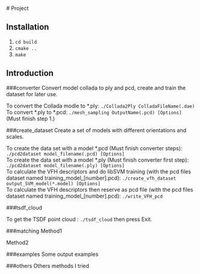<snippet>
  <content>
# Project


## Installation
1. `cd build`
2. `cmake ..`
3. `make`

## Introduction
###converter
Convert model collada to ply and pcd, create and train the dataset for later use.
     
To convert the Collada modle to *.ply: `./Collada2Ply ColladaFileName(.dae)`  
To convert *.ply to *.pcd: `./mesh_sampling OutputName(.pcd) [Options]` (Must finish step 1.)   
     
###create_dataset
Create a set of models with different orientations and scales.   

To create the data set with a model *.pcd (Must finish converter steps): `./pcd2dataset model_filename(.pcd) [Options]`  
To create the data set with a model *.ply (Must finish converter first step): `./pcd2dataset model_filename(.ply) [Options]`  
To calculate the VFH descriptors and do libSVM training (with the pcd files dataset named training_model_[number].pcd): `./create_vfh_dataset output_SVM_model(*.model) [Options]`   
To calculate the VFH descriptors then reserve as pcd file (with the pcd files dataset named training_model_[number].pcd):   `./write_VFH_pcd`    

###tsdf_cloud

To get the TSDF point cloud :  `./tsdf_cloud` then press Exit.     

###matching
Method1

     
Method2

###examples
Some output examples     
     
###others
Others methods I tried

  </content>
</snippet>
